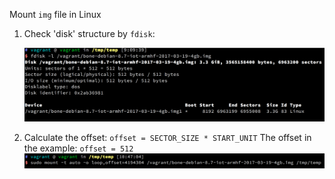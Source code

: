 Mount `img` file in Linux

1. Check 'disk' structure by `fdisk`:

	![](/assets/check_img.png)

2. Calculate the offset: `offset = SECTOR_SIZE * START_UNIT`
	The offset in the example: `offset = 512`
	![](/assets/mount_img.png)
